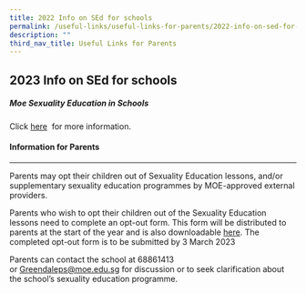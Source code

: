 ```yaml
---
title: 2022 Info on SEd for schools
permalink: /useful-links/useful-links-for-parents/2022-info-on-sed-for-schools/
description: ""
third_nav_title: Useful Links for Parents
---
```

## **2023 Info on SEd for schools**

##### **Moe Sexuality Education in Schools**

Click [here](/files/SEd/2023%20Info%20on%20SEd%20for%20schs.pdf)  for more information.

#### Information for Parents
-----------------------

Parents may opt their children out of Sexuality Education lessons, and/or supplementary sexuality education programmes by MOE-approved external providers.  
  
Parents who wish to opt their children out of the Sexuality Education lessons need to complete an opt-out form. This form will be distributed to parents at the start of the year and is also downloadable [here](https://greendalepri.moe.edu.sg/qql/slot/u478/For%20Parents/SED/2023%20GYS%20Consent%20Form_Opt-Out%20Form.pdf). The completed opt-out form is to be submitted by 3 March 2023  

Parents can contact the school at 68861413 or [Greendaleps@moe.edu.sg](mailto:Greendaleps@moe.edu.sg) for discussion or to seek clarification about the school’s sexuality education programme.